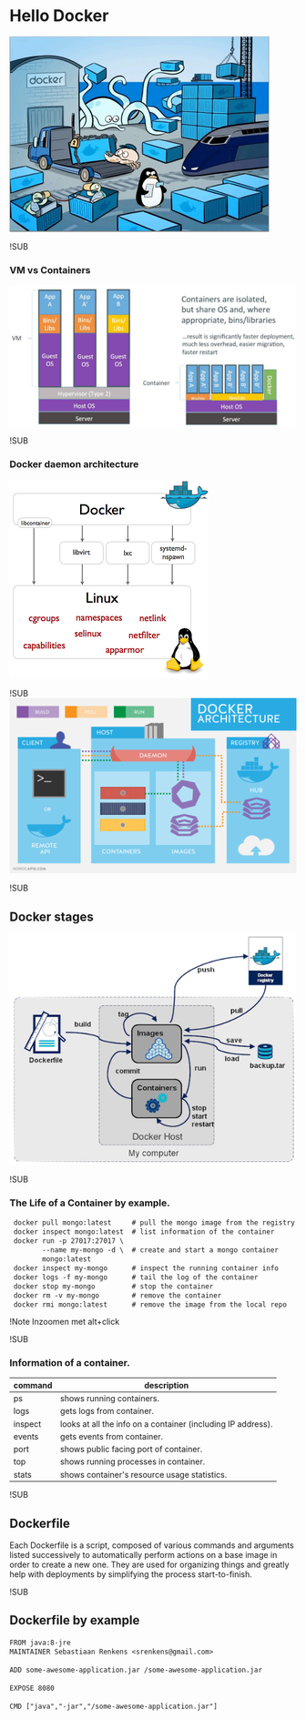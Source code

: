 #  Hello Docker
![docker-logo](images/what_is_docker.jpg)


!SUB
### VM vs Containers
![contenaterVsVM](images/07_vm-compare.jpg)


!SUB
### Docker daemon architecture
![architecture](images/docker-execdriver-diagram.png)


!SUB
![architecture](images/Docker-API-infographic-container-devops-nordic-apis.png)


!SUB
## Docker stages
![stages](images/docker-stages.png)

!SUB
### The Life of a Container by example.

```
 docker pull mongo:latest     # pull the mongo image from the registry
 docker inspect mongo:latest  # list information of the container
 docker run -p 27017:27017 \
        --name my-mongo -d \  # create and start a mongo container
        mongo:latest          
 docker inspect my-mongo      # inspect the running container info
 docker logs -f my-mongo      # tail the log of the container
 docker stop my-mongo         # stop the container
 docker rm -v my-mongo        # remove the container
 docker rmi mongo:latest      # remove the image from the local repo
```

!Note
Inzoomen met alt+click

!SUB
### Information of a container.

| command      | description           |
| ------------ |---------------|
| ps |shows running containers.|
| logs |gets logs from container.|
| inspect |looks at all the info on a container (including IP address).|
| events |gets events from container.|
| port |shows public facing port of container.|
| top |shows running processes in container.|
| stats |shows container's resource usage statistics.|

!SUB
## Dockerfile

Each Dockerfile is a script, composed of various commands and arguments listed successively to automatically perform actions on a base image in order to create a new one. They are used for organizing things and greatly help with deployments by simplifying the process start-to-finish.

!SUB
## Dockerfile by example
```
FROM java:8-jre
MAINTAINER Sebastiaan Renkens <srenkens@gmail.com>

ADD some-awesome-application.jar /some-awesome-application.jar

EXPOSE 8080

CMD ["java","-jar","/some-awesome-application.jar"]

```